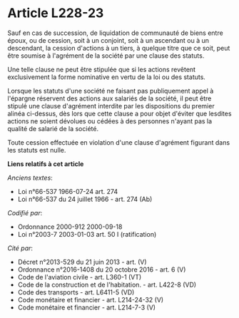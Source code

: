 # Article L228-23

Sauf en cas de succession, de liquidation de communauté de biens entre époux, ou de cession, soit à un conjoint, soit à un
ascendant ou à un descendant, la cession d'actions à un tiers, à quelque titre que ce soit, peut être soumise à l'agrément de
la société par une clause des statuts.

Une telle clause ne peut être stipulée que si les actions revêtent exclusivement la forme nominative en vertu de la loi ou
des statuts.

Lorsque les statuts d'une société ne faisant pas publiquement appel à l'épargne réservent des actions aux salariés de la
société, il peut être stipulé une clause d'agrément interdite par les dispositions du premier alinéa ci-dessus, dès lors que
cette clause a pour objet d'éviter que lesdites actions ne soient dévolues ou cédées à des personnes n'ayant pas la qualité
de salarié de la société.

Toute cession effectuée en violation d'une clause d'agrément figurant dans les statuts est nulle.

**Liens relatifs à cet article**

_Anciens textes_:

  - Loi n°66-537 1966-07-24 art. 274
  - Loi n°66-537 du 24 juillet 1966 - art. 274 (Ab)

_Codifié par_:

  - Ordonnance 2000-912 2000-09-18
  - Loi n°2003-7 2003-01-03 art. 50 I (ratification)

_Cité par_:

  - Décret n°2013-529 du 21 juin 2013 - art. (V)
  - Ordonnance n°2016-1408 du 20 octobre 2016 - art. 6 (V)
  - Code de l'aviation civile - art. L360-1 (VT)
  - Code de la construction et de l'habitation. - art. L422-8 (VD)
  - Code des transports - art. L6411-5 (VD)
  - Code monétaire et financier - art. L214-24-32 (V)
  - Code monétaire et financier - art. L214-7-3 (V)
